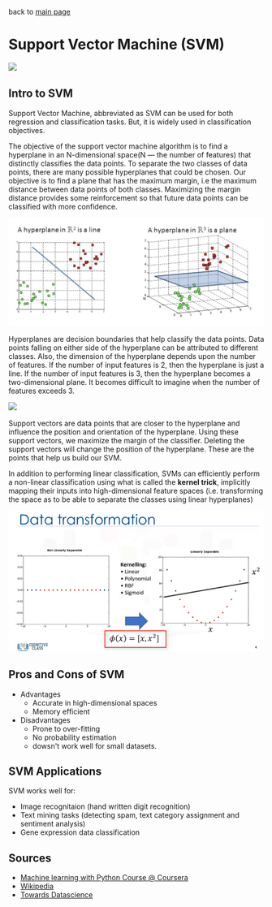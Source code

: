 back to [main page](main.md)

# Support Vector Machine (SVM)
![](images/svm_header.png?raw=true)

## Intro to SVM
Support Vector Machine, abbreviated as SVM can be used for both regression and classification tasks. But, it is widely used in classification objectives. 

The objective of the support vector machine algorithm is to find a hyperplane in an N-dimensional space(N — the number of features) that distinctly classifies the data points. To separate the two classes of data points, there are many possible hyperplanes that could be chosen. Our objective is to find a plane that has the maximum margin, i.e the maximum distance between data points of both classes. Maximizing the margin distance provides some reinforcement so that future data points can be classified with more confidence.

![](images/svm_hyperplanes.png?raw=true)

Hyperplanes are decision boundaries that help classify the data points. Data points falling on either side of the hyperplane can be attributed to different classes. Also, the dimension of the hyperplane depends upon the number of features. If the number of input features is 2, then the hyperplane is just a line. If the number of input features is 3, then the hyperplane becomes a two-dimensional plane. It becomes difficult to imagine when the number of features exceeds 3.

![](images/svm_support_vectors.png?raw=true)

Support vectors are data points that are closer to the hyperplane and influence the position and orientation of the hyperplane. Using these support vectors, we maximize the margin of the classifier. Deleting the support vectors will change the position of the hyperplane. These are the points that help us build our SVM.

In addition to performing linear classification, SVMs can efficiently perform a non-linear classification using what is called the **kernel trick**, implicitly mapping their inputs into high-dimensional feature spaces (i.e. transforming the space as to be able to separate the classes using linear hyperplanes)

![](images/svm_kerneling.png?raw=true)


## Pros and Cons of SVM

- Advantages
  - Accurate in high-dimensional spaces
  - Memory efficient
- Disadvantages
  - Prone to over-fitting
  - No probability estimation
  - dowsn't work well for small datasets.

## SVM Applications

SVM works well for:
- Image recognitaion (hand written digit recognition)
- Text mining tasks (detecting spam, text category assignment and sentiment analysis)
- Gene expression data classification


## Sources
- [Machine learning with Python Course @ Coursera](https://www.coursera.org/learn/machine-learning-with-python)
- [Wikipedia](https://en.wikipedia.org/wiki/Support-vector_machine)
- [Towards Datascience](https://towardsdatascience.com/support-vector-machine-introduction-to-machine-learning-algorithms-934a444fca47)